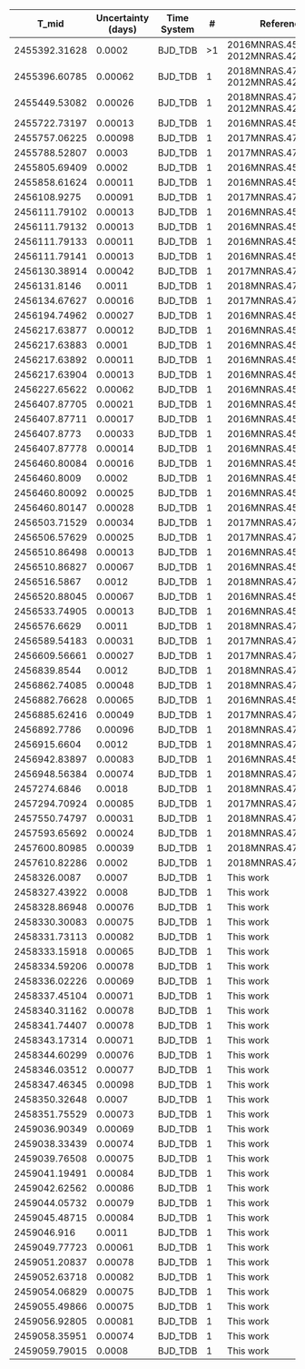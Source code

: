 |T_mid|Uncertainty (days)           |Time System|#                                            |Reference                           |
|-----|-----------------------------|-----------|---------------------------------------------|------------------------------------|
|2455392.31628|0.0002                       |BJD_TDB    |>1                                           |2016MNRAS.456..990C; 2012MNRAS.422.1988A|
|2455396.60785|0.00062                      |BJD_TDB    |1                                            |2018MNRAS.473.5126P; 2012MNRAS.422.1988A|
|2455449.53082|0.00026                      |BJD_TDB    |1                                            |2018MNRAS.473.5126P; 2012MNRAS.422.1988A|
|2455722.73197|0.00013                      |BJD_TDB    |1                                            |2016MNRAS.456..990C                 |
|2455757.06225|0.00098                      |BJD_TDB    |1                                            |2017MNRAS.471..650M                 |
|2455788.52807|0.0003                       |BJD_TDB    |1                                            |2017MNRAS.471..650M                 |
|2455805.69409|0.0002                       |BJD_TDB    |1                                            |2016MNRAS.456..990C                 |
|2455858.61624|0.00011                      |BJD_TDB    |1                                            |2016MNRAS.456..990C                 |
|2456108.9275|0.00091                      |BJD_TDB    |1                                            |2017MNRAS.471..650M                 |
|2456111.79102|0.00013                      |BJD_TDB    |1                                            |2016MNRAS.456..990C                 |
|2456111.79132|0.00013                      |BJD_TDB    |1                                            |2016MNRAS.456..990C                 |
|2456111.79133|0.00011                      |BJD_TDB    |1                                            |2016MNRAS.456..990C                 |
|2456111.79141|0.00013                      |BJD_TDB    |1                                            |2016MNRAS.456..990C                 |
|2456130.38914|0.00042                      |BJD_TDB    |1                                            |2017MNRAS.471..650M                 |
|2456131.8146|0.0011                       |BJD_TDB    |1                                            |2018MNRAS.473.5126P                 |
|2456134.67627|0.00016                      |BJD_TDB    |1                                            |2017MNRAS.471..650M                 |
|2456194.74962|0.00027                      |BJD_TDB    |1                                            |2016MNRAS.456..990C                 |
|2456217.63877|0.00012                      |BJD_TDB    |1                                            |2016MNRAS.456..990C                 |
|2456217.63883|0.0001                       |BJD_TDB    |1                                            |2016MNRAS.456..990C                 |
|2456217.63892|0.00011                      |BJD_TDB    |1                                            |2016MNRAS.456..990C                 |
|2456217.63904|0.00013                      |BJD_TDB    |1                                            |2016MNRAS.456..990C                 |
|2456227.65622|0.00062                      |BJD_TDB    |1                                            |2016MNRAS.456..990C                 |
|2456407.87705|0.00021                      |BJD_TDB    |1                                            |2016MNRAS.456..990C                 |
|2456407.87711|0.00017                      |BJD_TDB    |1                                            |2016MNRAS.456..990C                 |
|2456407.8773|0.00033                      |BJD_TDB    |1                                            |2016MNRAS.456..990C                 |
|2456407.87778|0.00014                      |BJD_TDB    |1                                            |2016MNRAS.456..990C                 |
|2456460.80084|0.00016                      |BJD_TDB    |1                                            |2016MNRAS.456..990C                 |
|2456460.8009|0.0002                       |BJD_TDB    |1                                            |2016MNRAS.456..990C                 |
|2456460.80092|0.00025                      |BJD_TDB    |1                                            |2016MNRAS.456..990C                 |
|2456460.80147|0.00028                      |BJD_TDB    |1                                            |2016MNRAS.456..990C                 |
|2456503.71529|0.00034                      |BJD_TDB    |1                                            |2017MNRAS.471..650M                 |
|2456506.57629|0.00025                      |BJD_TDB    |1                                            |2017MNRAS.471..650M                 |
|2456510.86498|0.00013                      |BJD_TDB    |1                                            |2016MNRAS.456..990C                 |
|2456510.86827|0.00067                      |BJD_TDB    |1                                            |2016MNRAS.456..990C                 |
|2456516.5867|0.0012                       |BJD_TDB    |1                                            |2018MNRAS.473.5126P                 |
|2456520.88045|0.00067                      |BJD_TDB    |1                                            |2016MNRAS.456..990C                 |
|2456533.74905|0.00013                      |BJD_TDB    |1                                            |2016MNRAS.456..990C                 |
|2456576.6629|0.0011                       |BJD_TDB    |1                                            |2018MNRAS.473.5126P                 |
|2456589.54183|0.00031                      |BJD_TDB    |1                                            |2017MNRAS.471..650M                 |
|2456609.56661|0.00027                      |BJD_TDB    |1                                            |2017MNRAS.471..650M                 |
|2456839.8544|0.0012                       |BJD_TDB    |1                                            |2018MNRAS.473.5126P                 |
|2456862.74085|0.00048                      |BJD_TDB    |1                                            |2018MNRAS.473.5126P                 |
|2456882.76628|0.00065                      |BJD_TDB    |1                                            |2016MNRAS.456..990C                 |
|2456885.62416|0.00049                      |BJD_TDB    |1                                            |2017MNRAS.471..650M                 |
|2456892.7786|0.00096                      |BJD_TDB    |1                                            |2018MNRAS.473.5126P                 |
|2456915.6604|0.0012                       |BJD_TDB    |1                                            |2018MNRAS.473.5126P                 |
|2456942.83897|0.00083                      |BJD_TDB    |1                                            |2016MNRAS.456..990C                 |
|2456948.56384|0.00074                      |BJD_TDB    |1                                            |2018MNRAS.473.5126P                 |
|2457274.6846|0.0018                       |BJD_TDB    |1                                            |2018MNRAS.473.5126P                 |
|2457294.70924|0.00085                      |BJD_TDB    |1                                            |2017MNRAS.471..650M                 |
|2457550.74797|0.00031                      |BJD_TDB    |1                                            |2018MNRAS.473.5126P                 |
|2457593.65692|0.00024                      |BJD_TDB    |1                                            |2018MNRAS.473.5126P                 |
|2457600.80985|0.00039                      |BJD_TDB    |1                                            |2018MNRAS.473.5126P                 |
|2457610.82286|0.0002                       |BJD_TDB    |1                                            |2018MNRAS.473.5126P                 |
|2458326.0087|0.0007                       |BJD_TDB    |1                                            |This work                           |
|2458327.43922|0.0008                       |BJD_TDB    |1                                            |This work                           |
|2458328.86948|0.00076                      |BJD_TDB    |1                                            |This work                           |
|2458330.30083|0.00075                      |BJD_TDB    |1                                            |This work                           |
|2458331.73113|0.00082                      |BJD_TDB    |1                                            |This work                           |
|2458333.15918|0.00065                      |BJD_TDB    |1                                            |This work                           |
|2458334.59206|0.00078                      |BJD_TDB    |1                                            |This work                           |
|2458336.02226|0.00069                      |BJD_TDB    |1                                            |This work                           |
|2458337.45104|0.00071                      |BJD_TDB    |1                                            |This work                           |
|2458340.31162|0.00078                      |BJD_TDB    |1                                            |This work                           |
|2458341.74407|0.00078                      |BJD_TDB    |1                                            |This work                           |
|2458343.17314|0.00071                      |BJD_TDB    |1                                            |This work                           |
|2458344.60299|0.00076                      |BJD_TDB    |1                                            |This work                           |
|2458346.03512|0.00077                      |BJD_TDB    |1                                            |This work                           |
|2458347.46345|0.00098                      |BJD_TDB    |1                                            |This work                           |
|2458350.32648|0.0007                       |BJD_TDB    |1                                            |This work                           |
|2458351.75529|0.00073                      |BJD_TDB    |1                                            |This work                           |
|2459036.90349|0.00069                      |BJD_TDB    |1                                            |This work                           |
|2459038.33439|0.00074                      |BJD_TDB    |1                                            |This work                           |
|2459039.76508|0.00075                      |BJD_TDB    |1                                            |This work                           |
|2459041.19491|0.00084                      |BJD_TDB    |1                                            |This work                           |
|2459042.62562|0.00086                      |BJD_TDB    |1                                            |This work                           |
|2459044.05732|0.00079                      |BJD_TDB    |1                                            |This work                           |
|2459045.48715|0.00084                      |BJD_TDB    |1                                            |This work                           |
|2459046.916|0.0011                       |BJD_TDB    |1                                            |This work                           |
|2459049.77723|0.00061                      |BJD_TDB    |1                                            |This work                           |
|2459051.20837|0.00078                      |BJD_TDB    |1                                            |This work                           |
|2459052.63718|0.00082                      |BJD_TDB    |1                                            |This work                           |
|2459054.06829|0.00075                      |BJD_TDB    |1                                            |This work                           |
|2459055.49866|0.00075                      |BJD_TDB    |1                                            |This work                           |
|2459056.92805|0.00081                      |BJD_TDB    |1                                            |This work                           |
|2459058.35951|0.00074                      |BJD_TDB    |1                                            |This work                           |
|2459059.79015|0.0008                       |BJD_TDB    |1                                            |This work                           |
